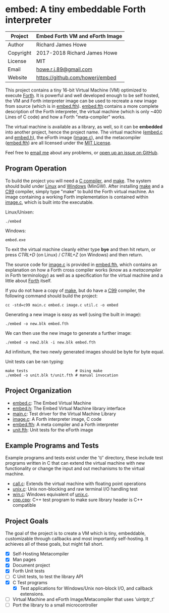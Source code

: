 # embed: A tiny embeddable Forth interpreter

| Project   | Embed Forth VM and eForth Image   |
| --------- | --------------------------------- |
| Author    | Richard James Howe                |
| Copyright | 2017-2018 Richard James Howe      |
| License   | MIT                               |
| Email     | howe.r.j.89@gmail.com             |
| Website   | <https://github.com/howerj/embed> |

This project contains a tiny 16-bit Virtual Machine (VM) optimized to execute 
[Forth][]. It is powerful and well developed enough to be self hosted, 
the VM and Forth interpreter image can be used to recreate a new image from
source (which is in [embed.fth][]). [embed.fth][] contains a more complete
description of the Forth interpreter, the virtual machine (which is only ~400
Lines of C code) and how a Forth "meta-compiler" works.

The virtual machine is available as a library, as well, so it can be
**embedded** into another project, hence the project name. The virtual machine
([embed.c][] and [embed.h][]), the eForth image ([image.c][]), and the metacompiler 
([embed.fth][]) are all licensed under the [MIT License][].

Feel free to [email me][] about any problems, or [open up an issue on GitHub][].

## Program Operation

To build the project you will need a [C compiler][], and [make][]. The
system should build under [Linux][] and [Windows][] (MinGW). After installing
[make][] and a [C99][] compiler, simply type "make" to build the
Forth virtual machine. An image containing a working Forth
implementation is contained within [image.c][], which is built into
the executable.

Linux/Unixen:

	./embed

Windows:

	embed.exe

To exit the virtual machine cleanly either type **bye** and then hit
return, or press *CTRL+D* (on Linux) / *CTRL+Z* (on Windows) and then return.

The source code for [image.c][] is provided in [embed.fth][], which contains
an explanation on how a Forth cross compiler works (know as a *metacompiler* in
Forth terminology) as well as a specification for the virtual machine and a
little about [Forth][] itself.

If you do not have a copy of [make][], but do have a [C99][] compiler, the
following command should build the project:

	cc -std=c99 main.c embed.c image.c util.c -o embed

Generating a new image is easy as well (using the built in image):

	./embed -o new.blk embed.fth

We can then use the new image to generate a further image:

	./embed -o new2.blk -i new.blk embed.fth

Ad infinitum, the two newly generated images should be byte for byte equal.


Unit tests can be ran typing:

	make tests                     # Using make
	./embed -o unit.blk t/unit.fth # manual invocation

## Project Organization

* [embed.c][]: The Embed Virtual Machine
* [embed.h][]: The Embed Virtual Machine library interface
* [main.c][]: Test driver for the Virtual Machine Library
* [image.c][]: A Forth interpreter image, C code
* [embed.fth][]: A meta compiler and a Forth interpreter
* [unit.fth][]: Unit tests for the eForth image

## Example Programs and Tests

Example programs and tests exist under the 't/' directory, these include test
programs written in C that can extend the virtual machine with new
functionality or change the input and out mechanisms to the virtual machine.

* [call.c][]:  Extends the virtual machine with floating point operations
* [unix.c][]:  Unix non-blocking and raw terminal I/O handling test
* [win.c][]:   Windows equivalent of [unix.c][].
* [cpp.cpp][]: C++ test program to make sure library header is C++ compatible

## Project Goals

The goal of the project is to create a VM which is tiny, embeddable, 
customizable through callbacks and most importantly self-hosting. It achieves
all of these goals, but might fall short.

* [x] Self-Hosting Metacompiler
* [x] Man pages
* [x] Document project
* [x] Forth Unit tests
* [ ] C Unit tests, to test the library API
* [x] C Test programs
  * [x] Test applications for Windows/Unix non-block I/O, and callback
    extensions.
* [ ] Virtual Machine and eForth Image/Metacompiler that uses 'uintptr\_t'
* [ ] Port the library to a small microcontroller

[MIT License]: LICENSE
[embed.c]: embed.c
[main.c]: main.c
[embed.h]: embed.h
[image.c]: image.c
[unit.fth]: t/unit.fth
[embed.fth]: embed.fth
[call.c]: t/call.c
[unix.c]: t/unix.c
[win.c]: t/win.c
[cpp.cpp]: t/cpp.cpp
[C compiler]: https://gcc.gnu.org/
[make]: https://www.gnu.org/software/make/
[Windows]: https://en.wikipedia.org/wiki/Microsoft_Windows
[Linux]: https://en.wikipedia.org/wiki/Linux
[C99]: https://en.wikipedia.org/wiki/C99
[forth]: https://en.wikipedia.org/wiki/Forth_(programming_language)
[open up an issue on GitHub]: https://github.com/howerj/embed/issues
[email me]: mailto:howe.r.j.89@gmail.com
